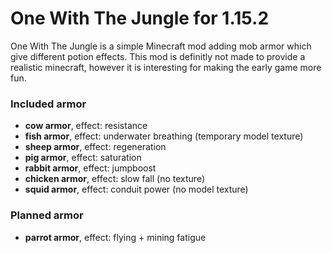 # One With The Jungle for 1.15.2
One With The Jungle is a simple Minecraft mod adding mob armor which give different potion effects.
This mod is definitly not made to provide a realistic minecraft, however it is interesting for making the early game more fun.

### Included armor
* __cow armor__, effect: resistance
* __fish armor__, effect: underwater breathing (temporary model texture)
* __sheep armor__, effect: regeneration
* __pig armor__, effect: saturation
* __rabbit armor__, effect: jumpboost
* __chicken armor__, effect: slow fall (no texture)
* __squid armor__, effect: conduit power (no model texture)

### Planned armor
* __parrot armor__, effect: flying + mining fatigue
